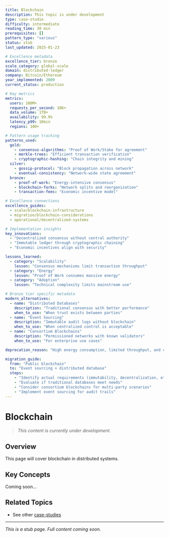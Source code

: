 ```yaml
---
title: Blockchain
description: This topic is under development
type: case-studie
difficulty: intermediate
reading_time: 30 min
prerequisites: []
pattern_type: "various"
status: stub
last_updated: 2025-01-23

# Excellence metadata
excellence_tier: bronze
scale_category: global-scale
domain: distributed-ledger
company: Bitcoin/Ethereum
year_implemented: 2009
current_status: production

# Key metrics
metrics:
  users: 100M+
  requests_per_second: 10K+
  data_volume: 1TB+
  availability: 99.9%
  latency_p99: 10min
  regions: 100+

# Pattern usage tracking
patterns_used:
  gold:
    - consensus-algorithms: "Proof of Work/Stake for agreement"
    - merkle-trees: "Efficient transaction verification"
    - cryptographic-hashing: "Chain integrity and mining"
  silver:
    - gossip-protocol: "Block propagation across network"
    - eventual-consistency: "Network-wide state agreement"
  bronze:
    - proof-of-work: "Energy-intensive consensus"
    - blockchain-forks: "Network splits and reorganization"
    - transaction-fees: "Economic incentive model"

# Excellence connections
excellence_guides:
  - scale/blockchain-infrastructure
  - migration/blockchain-considerations
  - operational/decentralized-systems

# Implementation insights
key_innovations:
  - "Decentralized consensus without central authority"
  - "Immutable ledger through cryptographic chaining"
  - "Economic incentives align with security"

lessons_learned:
  - category: "Scalability"
    lesson: "Consensus mechanisms limit transaction throughput"
  - category: "Energy"
    lesson: "Proof of Work consumes massive energy"
  - category: "Adoption"
    lesson: "Technical complexity limits mainstream use"

# Bronze tier specific metadata
modern_alternatives:
  - name: "Distributed Databases"
    description: "Traditional consensus with better performance"
    when_to_use: "When trust exists between parties"
  - name: "Event Sourcing"
    description: "Immutable audit logs without blockchain"
    when_to_use: "When centralized control is acceptable"
  - name: "Consortium Blockchains"
    description: "Permissioned networks with known validators"
    when_to_use: "For enterprise use cases"

deprecation_reason: "High energy consumption, limited throughput, and complexity make public blockchains unsuitable for most enterprise use cases. Private/consortium blockchains offer better trade-offs."

migration_guide:
  from: "Public blockchain"
  to: "Event sourcing + distributed database"
  steps:
    - "Identify actual requirements (immutability, decentralization, etc.)"
    - "Evaluate if traditional databases meet needs"
    - "Consider consortium blockchains for multi-party scenarios"
    - "Implement event sourcing for audit trails"
---
```



# Blockchain

> *This content is currently under development.*

## Overview

This page will cover blockchain in distributed systems.

## Key Concepts

Coming soon...

## Related Topics

- See other [case-studies](index.md)

---

*This is a stub page. Full content coming soon.*
